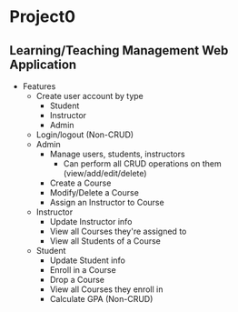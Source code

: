 # Project0
## Learning/Teaching Management Web Application

- Features
    - Create user account by type
        - Student
        - Instructor
        - Admin
    - Login/logout (Non-CRUD)
    - Admin
        - Manage users, students, instructors
            - Can perform all CRUD operations on them (view/add/edit/delete)
        - Create a Course
        - Modify/Delete a Course
        - Assign an Instructor to Course
    - Instructor
        - Update Instructor info
        - View all Courses they're assigned to
        - View all Students of a Course
    - Student
        - Update Student info
        - Enroll in a Course
        - Drop a Course
        - View all Courses they enroll in
        - Calculate GPA (Non-CRUD)